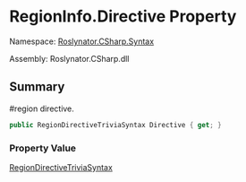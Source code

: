 # RegionInfo\.Directive Property

Namespace: [Roslynator.CSharp.Syntax](../../README.md)

Assembly: Roslynator\.CSharp\.dll

## Summary

\#region directive\.

```csharp
public RegionDirectiveTriviaSyntax Directive { get; }
```

### Property Value

[RegionDirectiveTriviaSyntax](https://docs.microsoft.com/en-us/dotnet/api/microsoft.codeanalysis.csharp.syntax.regiondirectivetriviasyntax)

